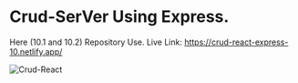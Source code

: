 # Crud-SerVer Using Express.
Here (10.1 and 10.2) Repository Use.
Live Link: https://crud-react-express-10.netlify.app/

![Crud-React](https://github.com/Rahat848/10.1-Crud-SerVer-Express/assets/136954767/4942e8de-c1d8-43db-8193-5f27071ebe3f)
